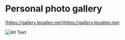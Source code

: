 # Personal photo gallery

[https://gallery.leoallen.me](https://gallery.leoallen.me)

![Alt Text](https://media.giphy.com/media/cXaeWuJ1oKO4g/giphy.gif)

